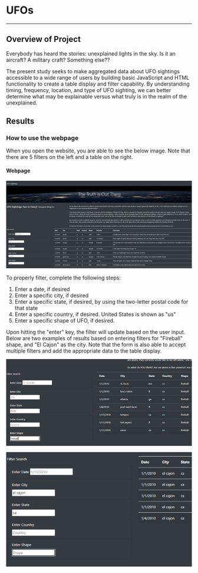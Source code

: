 # UFOs
---
## Overview of Project
Everybody has heard the stories: unexplained lights in the sky. Is it an aircraft? A military craft? Something else?? 

The present study seeks to make aggregated data about UFO sightings accessible to a wide range of users by building basic JavaScript and HTML functionality to create a table display and filter capability. By understanding timing, frequency, location, and type of UFO sighting, we can better determine what may be explainable versus what truly is in the realm of the unexplained.

## Results

### How to use the webpage

When you open the website, you are able to see the below image. Note that there are 5 filters on the left and a table on the right. 

#### Webpage

![Webpage](https://github.com/PGrickswim/UFOs/blob/main/static/images/Full%20Webpage.png)

To properly filter, complete the following steps:
1. Enter a date, if desired
2. Enter a specific city, if desired
3. Enter a specific state, if desired, by using the two-letter postal code for that state
4. Enter a specific country, if desired. United States is shown as "us"
5. Enter a specific shape of UFO, if desired. 

Upon hitting the "enter" key, the filter will update based on the user input. Below are two examples of results based on entering filters for "Fireball" shape, and "El Cajon" as the city. Note that the form is also able to accept multiple filters and add the appropriate data to the table display. 

![SearchForFireball](https://github.com/PGrickswim/UFOs/blob/main/static/images/Fireball.png)

![SearchForElCajon](https://github.com/PGrickswim/UFOs/blob/main/static/images/el%20cajon.png)
